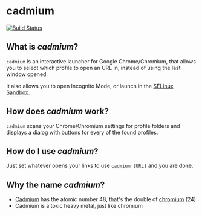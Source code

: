 cadmium
=======

[![Build Status](https://travis-ci.org/evgeni/cadmium.svg?branch=master)](https://travis-ci.org/evgeni/cadmium)

What is *cadmium*?
------------------
`cadmium` is an interactive launcher for Google Chrome/Chromium, that allows you to select which profile to open an URL in, instead of using the last window opened.

It also allows you to open Incognito Mode, or launch in the [SELinux Sandbox](https://selinuxproject.org/page/NB_SandBox).

How does *cadmium* work?
------------------------
`cadmium` scans your Chrome/Chromium settings for profile folders and displays a dialog with buttons for every of the found profiles.

How do I use *cadmium*?
-----------------------
Just set whatever opens your links to use `cadmium [URL]` and you are done.

Why the name *cadmium*?
-----------------------
* [Cadmium](https://en.wikipedia.org/wiki/Cadmium) has the atomic number 48, that's the double of [chromium](https://en.wikipedia.org/wiki/Chromium) (24)
* Cadmium is a toxic heavy metal, just like chromium
